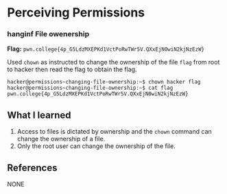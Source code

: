 # Perceiving Permissions 

### hanginf File owenership 

**Flag:** `pwn.college{4p_G5LdzMXEPKd1VctPoRwTWr5V.QXxEjN0wiN2kjNzEzW}`

Used `chown` as instructed to change the ownership of the file `flag` from root to hacker then read the flag to obtain the flag. 
```
hacker@permissions~changing-file-ownership:~$ chown hacker flag
hacker@permissions~changing-file-ownership:~$ cat flag
pwn.college{4p_G5LdzMXEPKd1VctPoRwTWr5V.QXxEjN0wiN2kjNzEzW}
```

## What I learned

1. Access to files is dictated by ownership and the `chown` command can change the ownership of a file.
2. Only the root user can change the ownership of the file. 

## References

NONE
